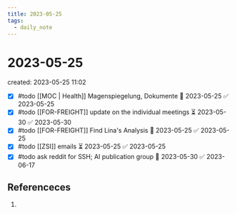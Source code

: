 ```yaml
---
title: 2023-05-25
tags:
  - daily_note
---
```


# 2023-05-25
created: 2023-05-25 11:02

- [x] #todo [[MOC | Health]] Magenspiegelung, Dokumente 📅 2023-05-25 ✅ 2023-05-25
- [x] #todo [[FOR-FREIGHT]] update on the individual meetings ⏳ 2023-05-30 ✅ 2023-05-30
- [x] #todo [[FOR-FREIGHT]] Find Lina's Analysis 📅 2023-05-25 ✅ 2023-05-25
- [x] #todo [[ZSI]] emails ⏳ 2023-05-25 ✅ 2023-05-25
- [x] #todo ask reddit for SSH; AI publication group 🛫 2023-05-30 ✅ 2023-06-17
## Referenceces
1. 